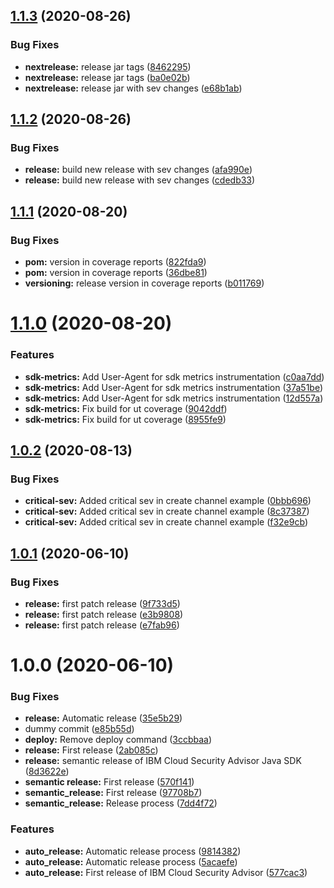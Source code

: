 ## [1.1.3](https://github.com/ibm-cloud-security/security-advisor-sdk-java/compare/1.1.2...1.1.3) (2020-08-26)


### Bug Fixes

* **nextrelease:** release jar tags ([8462295](https://github.com/ibm-cloud-security/security-advisor-sdk-java/commit/84622955ef05c878d9770191310bdbc4e03639a5))
* **nextrelease:** release jar tags ([ba0e02b](https://github.com/ibm-cloud-security/security-advisor-sdk-java/commit/ba0e02bae1477ebb0347f9eae86c087323b3acaf))
* **nextrelease:** release jar with sev changes ([e68b1ab](https://github.com/ibm-cloud-security/security-advisor-sdk-java/commit/e68b1aba71e5f39fd4f768d1faa78b9fe9fb6b5a))

## [1.1.2](https://github.com/ibm-cloud-security/security-advisor-sdk-java/compare/1.1.1...1.1.2) (2020-08-26)


### Bug Fixes

* **release:** build new release with sev changes ([afa990e](https://github.com/ibm-cloud-security/security-advisor-sdk-java/commit/afa990ea4b7944444a5271ee2e24ce007b825a96))
* **release:** build new release with sev changes ([cdedb33](https://github.com/ibm-cloud-security/security-advisor-sdk-java/commit/cdedb33a2f0a33546b99a7c180697a0fcd6ed118))

## [1.1.1](https://github.com/ibm-cloud-security/security-advisor-sdk-java/compare/1.1.0...1.1.1) (2020-08-20)


### Bug Fixes

* **pom:** version in coverage reports ([822fda9](https://github.com/ibm-cloud-security/security-advisor-sdk-java/commit/822fda978178d7f4fe160bd8e2f264a4d0e523f3))
* **pom:** version in coverage reports ([36dbe81](https://github.com/ibm-cloud-security/security-advisor-sdk-java/commit/36dbe8160429884652e941c3a2357e32dd7dedd0))
* **versioning:** release version in coverage reports ([b011769](https://github.com/ibm-cloud-security/security-advisor-sdk-java/commit/b011769af054954cba1618ca7596f360c39748f5))

# [1.1.0](https://github.com/ibm-cloud-security/security-advisor-sdk-java/compare/1.0.2...1.1.0) (2020-08-20)


### Features

* **sdk-metrics:** Add User-Agent for sdk metrics instrumentation ([c0aa7dd](https://github.com/ibm-cloud-security/security-advisor-sdk-java/commit/c0aa7ddeb1e51d6a1b80a97bce856dd17c4de376))
* **sdk-metrics:** Add User-Agent for sdk metrics instrumentation ([37a51be](https://github.com/ibm-cloud-security/security-advisor-sdk-java/commit/37a51bef748b4a6afe9e140cc2447a728fe9a07c))
* **sdk-metrics:** Add User-Agent for sdk metrics instrumentation ([12d557a](https://github.com/ibm-cloud-security/security-advisor-sdk-java/commit/12d557a0d9afa268744512145b8ec8aa8ae71bfa))
* **sdk-metrics:** Fix build for ut coverage ([9042ddf](https://github.com/ibm-cloud-security/security-advisor-sdk-java/commit/9042ddfe00da80cc11831d64cb8437801f34846e))
* **sdk-metrics:** Fix build for ut coverage ([8955fe9](https://github.com/ibm-cloud-security/security-advisor-sdk-java/commit/8955fe91f14e7eb793ad2917d5ba7801d562d818))

## [1.0.2](https://github.com/ibm-cloud-security/security-advisor-sdk-java/compare/1.0.1...1.0.2) (2020-08-13)


### Bug Fixes

* **critical-sev:** Added critical sev in create channel example ([0bbb696](https://github.com/ibm-cloud-security/security-advisor-sdk-java/commit/0bbb69666dd5f6789e98a28a32b8f998d90c900d))
* **critical-sev:** Added critical sev in create channel example ([8c37387](https://github.com/ibm-cloud-security/security-advisor-sdk-java/commit/8c373873b9ba1826acfe7c22237c4aabb80e444e))
* **critical-sev:** Added critical sev in create channel example ([f32e9cb](https://github.com/ibm-cloud-security/security-advisor-sdk-java/commit/f32e9cbf81dac5dd6ed9292f820a25364199aa6d))

## [1.0.1](https://github.com/ibm-cloud-security/security-advisor-sdk-java/compare/1.0.0...1.0.1) (2020-06-10)


### Bug Fixes

* **release:** first patch release ([9f733d5](https://github.com/ibm-cloud-security/security-advisor-sdk-java/commit/9f733d546d7902cf263e524fb9da41972a83f201))
* **release:** first patch release ([e3b9808](https://github.com/ibm-cloud-security/security-advisor-sdk-java/commit/e3b9808017b0c2836ceebeb7638726d7f31bf0a7))
* **release:** first patch release ([e7fab96](https://github.com/ibm-cloud-security/security-advisor-sdk-java/commit/e7fab96b5b65c8f4f30ecba394a384f19f91e830))

# 1.0.0 (2020-06-10)


### Bug Fixes

* **release:** Automatic release ([35e5b29](https://github.com/ibm-cloud-security/security-advisor-sdk-java/commit/35e5b2993e9936e447f1ebd9b581d03c4f7b8265))
* dummy commit ([e85b55d](https://github.com/ibm-cloud-security/security-advisor-sdk-java/commit/e85b55dc1f1b34985821d315dd5227daa28ec5d3))
* **deploy:**  Remove deploy command ([3ccbbaa](https://github.com/ibm-cloud-security/security-advisor-sdk-java/commit/3ccbbaa57234bb653cfb64040524ce922b3a840f))
* **release:** First release ([2ab085c](https://github.com/ibm-cloud-security/security-advisor-sdk-java/commit/2ab085c6d69af551c4f32dc004e9fc3d34e8b162))
* **release:** semantic release of IBM Cloud Security Advisor Java SDK ([8d3622e](https://github.com/ibm-cloud-security/security-advisor-sdk-java/commit/8d3622e0cc5b283566343e34f1ff1d909057a6e6))
* **semantic release:** First release ([570f141](https://github.com/ibm-cloud-security/security-advisor-sdk-java/commit/570f141dd71888bb931fd98349f9a18b218875ab))
* **semantic_release:**  First release ([97708b7](https://github.com/ibm-cloud-security/security-advisor-sdk-java/commit/97708b77aec4b28691e3bff66a28d8194f847b72))
* **semantic_release:**  Release process ([7dd4f72](https://github.com/ibm-cloud-security/security-advisor-sdk-java/commit/7dd4f7246b1e9e569039e92e08b32a616eb4b017))


### Features

* **auto_release:** Automatic release process ([9814382](https://github.com/ibm-cloud-security/security-advisor-sdk-java/commit/98143825de51b1bfe7089270aa9d1ec7d43c57ef))
* **auto_release:** Automatic release process ([5acaefe](https://github.com/ibm-cloud-security/security-advisor-sdk-java/commit/5acaefeeefbc309e8149624e7d5cce9c9fad69ea))
* **auto_release:** First release of IBM Cloud Security Advisor ([577cac3](https://github.com/ibm-cloud-security/security-advisor-sdk-java/commit/577cac39b070d384e670d01135be411da72d514f))
